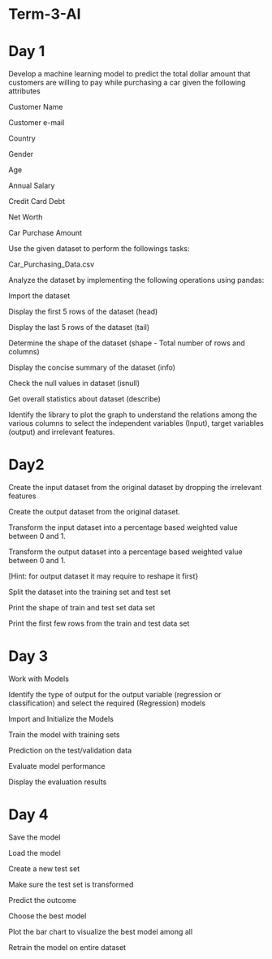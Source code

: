 # Term-3-AI


# Day 1
Develop a machine learning model to predict the total dollar amount that customers 
are willing to pay while purchasing a car given the following attributes

Customer Name

Customer e-mail

Country

Gender

Age

Annual Salary

Credit Card Debt

Net Worth

Car Purchase Amount

Use the given dataset to perform the followings tasks:

Car_Purchasing_Data.csv

Analyze the dataset by implementing the following operations using pandas:

Import the dataset

Display the first 5 rows of the dataset (head)

Display the last 5 rows of the dataset (tail)

Determine the shape of the dataset (shape - Total number of rows and columns)

Display the concise summary of the dataset (info)

Check the null values in dataset (isnull)

Get overall statistics about dataset (describe)

Identify the library to plot the graph to understand the relations among the various columns to select the independent variables (Input), target variables (output) and irrelevant features.

# Day2

Create the input dataset from the original dataset by dropping the irrelevant features

Create the output dataset from the original dataset.

Transform the input dataset into a percentage based weighted value between 0 and 1.

Transform the output dataset into a percentage based weighted value between 0 and 1.

[Hint: for output dataset it may require to reshape it first}

Split the dataset into the training set and test set

Print the shape of train and test set data set

Print the first few rows from the train and test data set

# Day 3
Work with Models

Identify the type of output for the output variable (regression or classification) and select the required (Regression) models

Import and Initialize the Models

Train the model with training sets

Prediction on the test/validation data

Evaluate model performance

Display the evaluation results

# Day 4
Save the model

Load the model

Create a new test set

Make sure the test set is transformed

Predict the outcome

Choose the best model

Plot the bar chart to visualize the best model among all

Retrain the model on entire dataset

